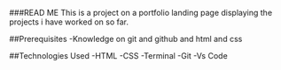 ###READ ME
This is a project on a portfolio landing page displaying the projects i have worked on so far.

##Prerequisites
-Knowledge on git and github and html and css

##Technologies Used
-HTML
-CSS
-Terminal
-Git
-Vs Code




